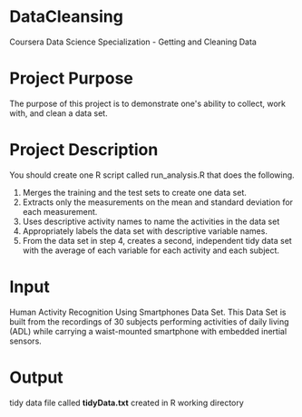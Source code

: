 # DataCleansing
Coursera Data Science Specialization - Getting and Cleaning Data

# Project Purpose
The purpose of this project is to demonstrate one's ability to collect, work with, and clean a data set.

# Project Description
You should create one R script called run_analysis.R that does the following.

1. Merges the training and the test sets to create one data set.
2. Extracts only the measurements on the mean and standard deviation for each measurement.
3. Uses descriptive activity names to name the activities in the data set
4. Appropriately labels the data set with descriptive variable names.
5. From the data set in step 4, creates a second, independent tidy data set with the average of each variable for each activity and each subject.

# Input
Human Activity Recognition Using Smartphones Data Set.
This Data Set is built from the recordings of 30 subjects performing activities of daily living (ADL) while carrying a waist-mounted smartphone with embedded inertial sensors.



# Output 
tidy data file called **tidyData.txt** created in R working directory
